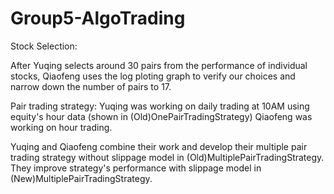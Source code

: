 # Group5-AlgoTrading
Stock Selection:



After Yuqing selects around 30 pairs from the performance of individual stocks, 
Qiaofeng uses the log ploting graph to verify our choices and narrow down the number of pairs to 17.

Pair trading strategy:
Yuqing was working on daily trading at 10AM using equity's hour data (shown in (Old)OnePairTradingStrategy)
Qiaofeng was working on hour trading.

Yuqing and Qiaofeng combine their work and develop their multiple pair trading strategy without slippage model in (Old)MultiplePairTradingStrategy.
They improve strategy's performance with slippage model in (New)MultiplePairTradingStrategy.

